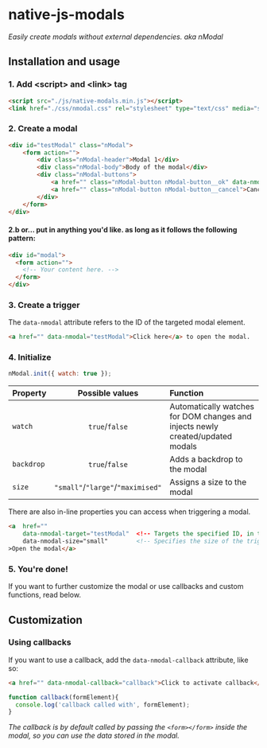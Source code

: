 # native-js-modals
_Easily create modals without external dependencies._
_aka nModal_

## Installation and usage

### 1. Add &lt;script&gt; and &lt;link&gt; tag
```html
<script src="./js/native-modals.min.js"></script>
<link href="./css/nmodal.css" rel="stylesheet" type="text/css" media="screen, handheld, projection">
```

### 2. Create a modal
```html
<div id="testModal" class="nModal">
    <form action="">
        <div class="nModal-header">Modal 1</div>
        <div class="nModal-body">Body of the modal</div>
        <div class="nModal-buttons">
            <a href="" class="nModal-button nModal-button__ok" data-nmodal-callback="callback">Ok</a>
            <a href="" class="nModal-button nModal-button__cancel">Cancel</a>
        </div>
    </form>
</div>
```
#### 2.b or... put in anything you'd like. as long as it follows the following pattern:
```html
<div id="modal">
  <form action="">
    <!-- Your content here. -->
  </form>
</div>
```

### 3. Create a trigger
The ```data-nmodal``` attribute refers to the ID of the targeted modal element.
```html
<a href="" data-nmodal="testModal">Click here</a> to open the modal.
```


### 4. Initialize
```javascript
nModal.init({ watch: true });
```


| Property        | Possible values           | Function  |
| --------------- |:-------------------------:| :---------|
| ```watch```           | ```true```/```false```                | Automatically watches for DOM changes and injects newly created/updated modals |
| ```backdrop```        | ```true```/```false```                | Adds a backdrop to the modal |
| ```size```            | ```"small"```/```"large"```/```"maximised"```                | Assigns a size to the modal |

There are also in-line properties you can access when triggering a modal.
```html
<a  href=""
    data-nmodal-target="testModal"  <!-- Targets the specified ID, in this case `#testModal` -->
    data-nmodal-size="small"        <!-- Specifies the size of the triggered modal, in this case `small` -->
>Open the modal</a>
```

### 5. You're done!
If you want to further customize the modal or use callbacks and custom functions, read below.

## Customization
### Using callbacks
If you want to use a callback, add the ```data-nmodal-callback``` attribute, like so:

```html
<a href="" data-nmodal-callback="callback">Click to activate callback</a>
```

```javascript
function callback(formElement){
  console.log('callback called with', formElement);
}
```

*The callback is by default called by passing the ```<form></form>``` inside the modal, so you can use the data stored in the modal.*